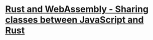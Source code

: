 # [Rust and WebAssembly - Sharing classes between JavaScript and Rust](https://sendilkumarn.com/blog/rustwasm-sharing-classes)
